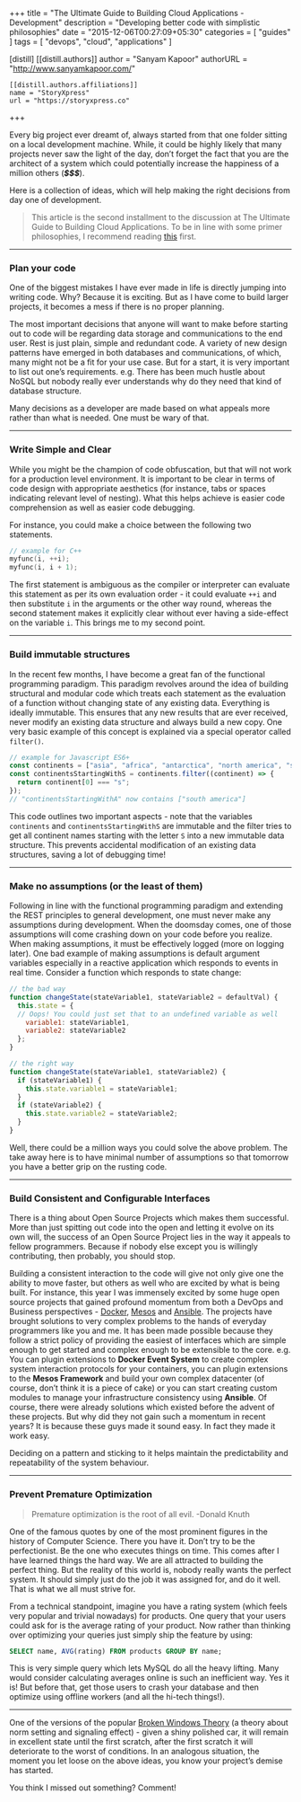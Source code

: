 +++
title = "The Ultimate Guide to Building Cloud Applications - Development"
description = "Developing better code with simplistic philosophies"
date = "2015-12-06T00:27:09+05:30"
categories = [
  "guides"
]
tags = [
  "devops",
  "cloud",
  "applications"
]

[distill]
  [[distill.authors]]
  author = "Sanyam Kapoor"
  authorURL = "http://www.sanyamkapoor.com/"

    [[distill.authors.affiliations]]
    name = "StoryXpress"
    url = "https://storyxpress.co"
+++

Every big project ever dreamt of, always started from that one folder sitting on
a local development machine. While, it could be highly likely that many projects
never saw the light of the day, don’t forget the fact that you are the architect
of a system which could potentially increase the happiness of a million others
(***$$$***).

Here is a collection of ideas, which will help making the right decisions from
day one of development.

<!--more-->
> This article is the second installment to the discussion at
> The Ultimate Guide to Building Cloud Applications. To be in line with some
> primer philosophies, I recommend reading
> [this](/devops/ultimate-guide-to-building-cloud-applications) first.

---

### Plan your code
One of the biggest mistakes I have ever made in life is directly jumping into
writing code. Why? Because it is exciting. But as I have come to build larger
projects, it becomes a mess if there is no proper planning.

The most important decisions that anyone will want to make before starting out
to code will be regarding data storage and communications to the end user. Rest
is just plain, simple and redundant code. A variety of new design patterns have
emerged in both databases and communications, of which, many might not be a fit
for your use case. But for a start, it is very important to list out one’s
requirements. e.g. There has been much hustle about NoSQL but nobody really ever
understands why do they need that kind of database structure.

Many decisions as a developer are made based on what appeals more rather than
what is needed. One must be wary of that.

---

### Write Simple and Clear
While you might be the champion of code obfuscation, but that will not work for
a production level environment.  It is important to be clear in terms of code
design with appropriate aesthetics (for instance, tabs or spaces indicating
relevant level of nesting). What this helps achieve is easier code comprehension
as well as easier code debugging.

For instance, you could make a choice between the following two statements.
```c++
// example for C++
myfunc(i, ++i);
myfunc(i, i + 1);
```
The first statement is ambiguous as the compiler or interpreter can evaluate this
statement as per its own evaluation order - it could evaluate `++i` and then
substitute `i` in the arguments or the other way round, whereas the second
statement makes it explicitly clear without ever having a side-effect on the
variable `i`. This brings me to my second point.

---

### Build immutable structures
In the recent few months, I have become a great fan of the functional programming
paradigm. This paradigm revolves around the idea of building structural and modular
code which treats each statement as the evaluation of a function without changing
state of any existing data. Everything is ideally immutable. This ensures that any
new results that are ever received, never modify an existing data structure and
always build a new copy. One very basic example of this concept is explained via
a special operator called `filter()`.

```javascript
// example for Javascript ES6+
const continents = ["asia", "africa", "antarctica", "north america", "south america", "europe", "australasia"];
const continentsStartingWithS = continents.filter((continent) => {
  return continent[0] === "s";
});
// "continentsStartingWithA" now contains ["south america"]
```

This code outlines two important aspects - note that the variables `continents`
and  `continentsStartingWithS` are immutable and the filter tries to get all
continent names starting with the letter `S` into a new immutable data structure.
This prevents accidental modification of an existing data structures, saving a
lot of debugging time!

---

### Make no assumptions (or the least of them)
Following in line with the functional programming paradigm and extending the REST
principles to general development, one must never make any assumptions during
development. When the doomsday comes, one of those assumptions will come crashing
down on your code before you realize. When making assumptions, it must be effectively
logged (more on logging later). One bad example of making assumptions is default
argument variables especially in a reactive application which responds to events
in real time. Consider a function which responds to state change:
```javascript
// the bad way
function changeState(stateVariable1, stateVariable2 = defaultVal) {
  this.state = {
  // Oops! You could just set that to an undefined variable as well
    variable1: stateVariable1,
    variable2: stateVariable2
  };
}

// the right way
function changeState(stateVariable1, stateVariable2) {
  if (stateVariable1) {
    this.state.variable1 = stateVariable1;
  }
  if (stateVariable2) {
    this.state.variable2 = stateVariable2;
  }
}
```

Well, there could be a million ways you could solve the above problem. The take
away here is to have minimal number of assumptions so that tomorrow you have a
better grip on the rusting code.

---

### Build Consistent and Configurable Interfaces
There is a thing about Open Source Projects which makes them successful. More
than just spitting out code into the open and letting it evolve on its own will,
the success of an Open Source Project lies in the way it appeals to fellow programmers.
Because if nobody else except you is willingly contributing, then probably, you
should stop.

Building a consistent interaction to the code will give not only give one the
ability to move faster, but others as well who are excited by what is being built.
For instance, this year I was immensely excited by some huge open source projects
that gained profound momentum from both a DevOps and Business perspectives -
[Docker](https://www.docker.com), [Mesos](https://mesos.apache.org) and
[Ansible](https://www.ansible.com). The projects have brought solutions to very
complex problems to the hands of everyday programmers like you and me. It has been
made possible because they follow a strict policy of providing the easiest of
interfaces which are simple enough to get started and complex enough to be extensible
to the core. e.g. You can plugin extensions to **Docker Event System** to create
complex system interaction protocols for your containers, you can plugin extensions
to the **Mesos Framework** and build your own complex datacenter (of course, don’t
think it is a piece of cake) or you can start creating custom modules to manage
your infrastructure consistency using **Ansible**. Of course, there were already
solutions which existed before the advent of these projects. But why did they not
gain such a momentum in recent years? It is because these guys made it sound easy.
In fact they made it work easy.

Deciding on a pattern and sticking to it helps maintain the predictability and
repeatability of the system behaviour.

---

### Prevent Premature Optimization
> Premature optimization is the root of all evil. -Donald Knuth

One of the famous quotes by one of the most prominent figures in the history of
Computer Science. There you have it. Don’t try to be the perfectionist. Be the one
who executes things on time. This comes after I have learned things the hard way.
We are all attracted to building the perfect thing. But the reality of this world
is, nobody really wants the perfect system. It should simply just do the job it was
assigned for, and do it well. That is what we all must strive for.

From a technical standpoint, imagine you have a rating system (which feels very
popular and trivial nowadays) for products. One query that your users could ask
for is the average rating of your product. Now rather than thinking over optimizing
your queries just simply ship the feature by using:

```sql
SELECT name, AVG(rating) FROM products GROUP BY name;
```

This is very simple query which lets MySQL do all the heavy lifting. Many would
consider calculating averages online is such an inefficient way. Yes it is! But
before that, get those users to crash your database and then optimize using offline
workers (and all the hi-tech things!).

---

One of the versions of the popular [Broken Windows Theory](https://en.wikipedia.org/wiki/Broken_windows_theory)
(a theory about norm setting and signaling effect) - given a shiny polished car,
it will remain in excellent state until the first scratch, after the first scratch
it will deteriorate to the worst of conditions. In an analogous situation, the
moment you let loose on the above ideas, you know your project’s demise has started.

You think I missed out something? Comment!

